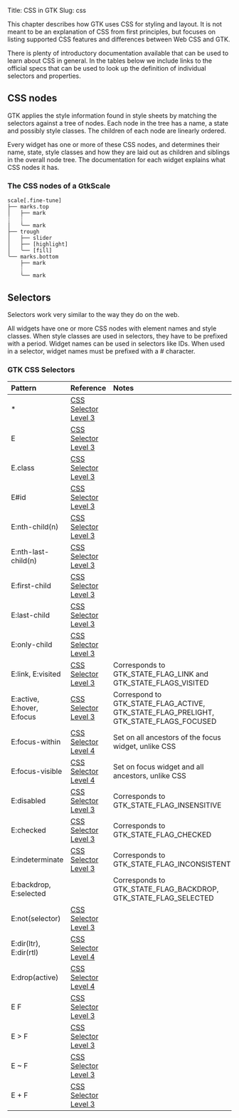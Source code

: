 Title: CSS in GTK
Slug: css

This chapter describes how GTK uses CSS for styling and layout. 
It is not meant to be an explanation of CSS from first principles,
but focuses on listing supported CSS features and differences
between Web CSS and GTK.

There is plenty of introductory documentation available that
can be used to learn about CSS in general. In the tables below
we include links to the official specs that can be used to look
up the definition of individual selectors and properties.

## CSS nodes

GTK applies the style information found in style sheets by matching
the selectors against a tree of nodes. Each node in the tree has a
name, a state and possibly style classes. The children of each node
are linearly ordered.

Every widget has one or more of these CSS nodes, and determines their
name, state, style classes and how they are laid out as children and
siblings in the overall node tree. The documentation for each widget
explains what CSS nodes it has.

### The CSS nodes of a GtkScale

```
scale[.fine-tune]
├── marks.top
│   ├── mark
┊   ┊
│   ╰── mark
├── trough
│   ├── slider
│   ├── [highlight]
│   ╰── [fill]
╰── marks.bottom
    ├── mark
    ┊
    ╰── mark
```

## Selectors

Selectors work very similar to the way they do on the web.

All widgets have one or more CSS nodes with element names and style
classes. When style classes are used in selectors, they have to be prefixed
with a period. Widget names can be used in selectors like IDs. When used
in a selector, widget names must be prefixed with a &num; character.

### GTK CSS Selectors

| Pattern | Reference | Notes |
|:--------|:----------|:------|
| *       | [CSS Selector Level 3](https://www.w3.org/TR/css3-selectors/#universal-selector) | |
| E       | [CSS Selector Level 3](https://www.w3.org/TR/css3-selectors/#type-selectors) | |
| E.class | [CSS Selector Level 3](https://www.w3.org/TR/css3-selectors/#class-html) | |
| E#id    | [CSS Selector Level 3](https://www.w3.org/TR/css3-selectors/#id-selectors) | |
| E:nth-child(n) | [CSS Selector Level 3](https://www.w3.org/TR/css3-selectors/#structural-pseudos) | |
| E:nth-last-child(n) | [CSS Selector Level 3](https://www.w3.org/TR/css3-selectors/#structural-pseudos) | |
| E:first-child | [CSS Selector Level 3](https://www.w3.org/TR/css3-selectors/#structural-pseudos) | |
| E:last-child | [CSS Selector Level 3](https://www.w3.org/TR/css3-selectors/#structural-pseudos) | |
| E:only-child | [CSS Selector Level 3](https://www.w3.org/TR/css3-selectors/#structural-pseudos) | |
| E:link, E:visited | [CSS Selector Level 3](https://www.w3.org/TR/css3-selectors/#link) | Corresponds to GTK_STATE_FLAG_LINK and GTK_STATE_FLAGS_VISITED |
| E:active, E:hover, E:focus | [CSS Selector Level 3](https://www.w3.org/TR/css3-selectors/#useraction-pseudos) | Correspond to GTK_STATE_FLAG_ACTIVE, GTK_STATE_FLAG_PRELIGHT, GTK_STATE_FLAGS_FOCUSED |
| E:focus-within | [CSS Selector Level 4](https://drafts.csswg.org/selectors/#focus-within-pseudo) | Set on all ancestors of the focus widget, unlike CSS |
| E:focus-visible | [CSS Selector Level 4](https://drafts.csswg.org/selectors/#focus-within-pseudo) | Set on focus widget and all ancestors, unlike CSS |
| E:disabled | [CSS Selector Level 3](https://www.w3.org/TR/css3-selectors/#UIstates) | Corresponds to GTK_STATE_FLAG_INSENSITIVE |
| E:checked | [CSS Selector Level 3](https://www.w3.org/TR/css3-selectors/#UIstates) | Corresponds to GTK_STATE_FLAG_CHECKED |
| E:indeterminate | [CSS Selector Level 3](https://www.w3.org/TR/css3-selectors/#indeterminate) | Corresponds to GTK_STATE_FLAG_INCONSISTENT |
| E:backdrop, E:selected | | Corresponds to GTK_STATE_FLAG_BACKDROP, GTK_STATE_FLAG_SELECTED |
| E:not(selector) | [CSS Selector Level 3](https://www.w3.org/TR/css3-selectors/#negation) | |
| E:dir(ltr), E:dir(rtl) | [CSS Selector Level 4](https://drafts.csswg.org/selectors/#the-dir-pseudo) | |
| E:drop(active) | [CSS Selector Level 4](https://drafts.csswg.org/selectors/#drag-pseudos) | |
| E F | [CSS Selector Level 3](https://www.w3.org/TR/css3-selectors/#descendent-combinators) | |
| E > F | [CSS Selector Level 3](https://www.w3.org/TR/css3-selectors/#child-combinators) | |
| E ~ F | [CSS Selector Level 3](https://www.w3.org/TR/css3-selectors/#general-sibling-combinators) | |
| E + F | [CSS Selector Level 3](https://www.w3.org/TR/css3-selectors/#adjacent-sibling-combinators) | |
